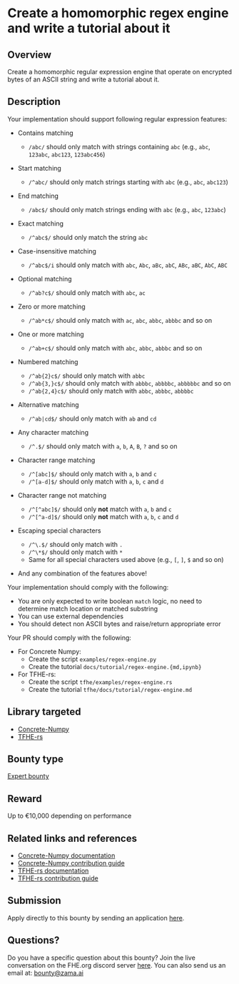 # Create a homomorphic regex engine and write a tutorial about it

## Overview
Create a homomorphic regular expression engine that operate on encrypted bytes of an ASCII string and write a tutorial about it.

## Description

Your implementation should support following regular expression features:

* Contains matching
  * `/abc/` should only match with strings containing `abc` (e.g., `abc`, `123abc`, `abc123`, `123abc456`)

* Start matching
  * `/^abc/` should only match strings starting with `abc` (e.g., `abc`, `abc123`)

* End matching
  * `/abc$/` should only match strings ending with `abc` (e.g., `abc`, `123abc`)

* Exact matching
  * `/^abc$/` should only match the string `abc`

* Case-insensitive matching
  * `/^abc$/i` should only match with `abc`, `Abc`, `aBc`, `abC`, `ABc`, `aBC`, `AbC`, `ABC`

* Optional matching
  * `/^ab?c$/` should only match with `abc`, `ac`

* Zero or more matching
  * `/^ab*c$/` should only match with `ac`, `abc`, `abbc`, `abbbc` and so on

* One or more matching
  * `/^ab+c$/` should only match with `abc`, `abbc`, `abbbc` and so on

* Numbered matching
  * `/^ab{2}c$/` should only match with `abbc`
  * `/^ab{3,}c$/` should only match with `abbbc`, `abbbbc`, `abbbbbc` and so on
  * `/^ab{2,4}c$/` should only match with `abbc`, `abbbc`, `abbbbc`

* Alternative matching
  * `/^ab|cd$/` should only match with `ab` and `cd`

* Any character matching
  * `/^.$/` should only match with `a`, `b`, `A`, `B`, `?` and so on

* Character range matching
  * `/^[abc]$/` should only match with `a`, `b` and `c`
  * `/^[a-d]$/` should only match with `a`, `b`, `c` and `d`

* Character range not matching
  * `/^[^abc]$/` should only **not** match with `a`, `b` and `c`
  * `/^[^a-d]$/` should only **not** match with `a`, `b`, `c` and `d`

* Escaping special characters
  * `/^\.$/` should only match with `.`
  * `/^\*$/` should only match with `*`
  * Same for all special characters used above (e.g., `[`, `]`, `$` and so on)

* And any combination of the features above!

Your implementation should comply with the following:
* You are only expected to write boolean `match` logic, no need to determine match location or matched substring
* You can use external dependencies
* You should detect non ASCII bytes and raise/return appropriate error

Your PR should comply with the following:
* For Concrete Numpy:
  * Create the script `examples/regex-engine.py`
  * Create the tutorial `docs/tutorial/regex-engine.{md,ipynb}`
* For TFHE-rs:
  * Create the script `tfhe/examples/regex-engine.rs`
  * Create the tutorial `tfhe/docs/tutorial/regex-engine.md`

## Library targeted
* [Concrete-Numpy](https://github.com/zama-ai/concrete-numpy)
* [TFHE-rs](https://github.com/zama-ai/tfhe-rs)

## Bounty type
[Expert bounty](https://github.com/zama-ai/bounty-program#expert-bounties)

## Reward
Up to €10,000 depending on performance

## Related links and references
* [Concrete-Numpy documentation](https://docs.zama.ai/concrete-numpy)
* [Concrete-Numpy contribution guide](https://docs.zama.ai/concrete-numpy/developer/contributing)
* [TFHE-rs documentation](https://docs.zama.ai/tfhe-rs)
* [TFHE-rs contribution guide](https://docs.zama.ai/tfhe-rs/developers/contributing)

## Submission
Apply directly to this bounty by sending an application [here](https://zama.ai/bounty-program-application).

## Questions?
Do you have a specific question about this bounty? Join the live conversation on the FHE.org discord server [here](https://discord.fhe.org). You can also send us an email at: bounty@zama.ai
